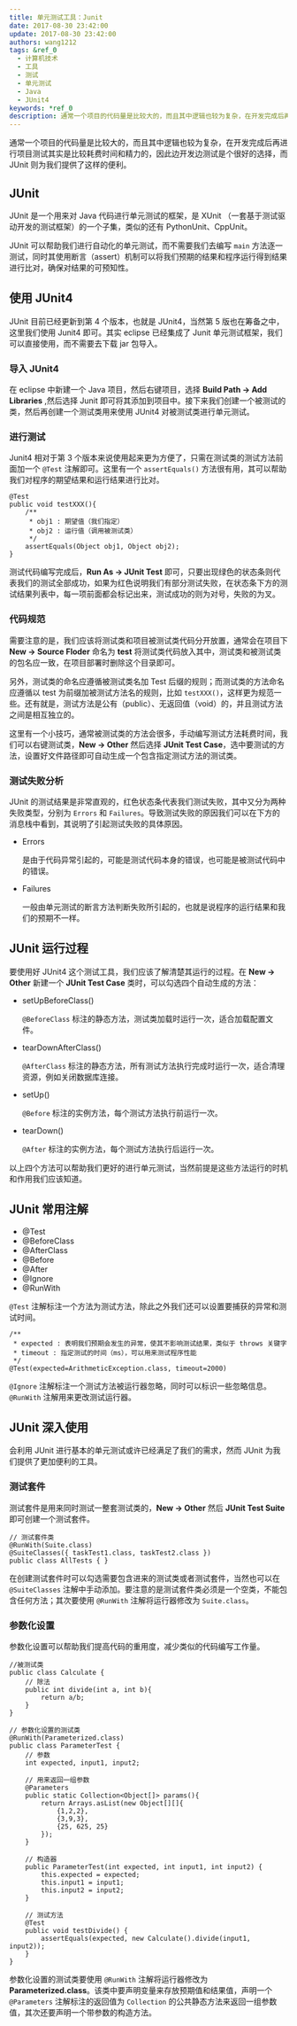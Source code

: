 ```yaml
---
title: 单元测试工具：Junit
date: 2017-08-30 23:42:00
update: 2017-08-30 23:42:00
authors: wang1212
tags: &ref_0
  - 计算机技术
  - 工具
  - 测试
  - 单元测试
  - Java
  - JUnit4
keywords: *ref_0
description: 通常一个项目的代码量是比较大的，而且其中逻辑也较为复杂，在开发完成后再进行项目测试其实是比较耗费时间和精力的，因此边开发边测试是个很好的选择，而 JUnit 则为我们提供了这样的便利。
---
```



通常一个项目的代码量是比较大的，而且其中逻辑也较为复杂，在开发完成后再进行项目测试其实是比较耗费时间和精力的，因此边开发边测试是个很好的选择，而 JUnit 则为我们提供了这样的便利。

<!-- truncate -->

## JUnit

JUnit 是一个用来对 Java 代码进行单元测试的框架，是 XUnit （一套基于测试驱动开发的测试框架）的一个子集，类似的还有 PythonUnit、CppUnit。

JUnit 可以帮助我们进行自动化的单元测试，而不需要我们去编写 `main` 方法逐一测试，同时其使用断言（assert）机制可以将我们预期的结果和程序运行得到结果进行比对，确保对结果的可预知性。

## 使用 JUnit4

JUnit 目前已经更新到第 4 个版本，也就是 JUnit4，当然第 5 版也在筹备之中，这里我们使用 Junit4 即可。其实 eclipse 已经集成了 Junit 单元测试框架，我们可以直接使用，而不需要去下载 jar 包导入。

### 导入 JUnit4

在 eclipse 中新建一个 Java 项目，然后<kbd>右键</kbd>项目，选择 **Build Path -> Add Libraries** ,然后选择 Junit 即可将其添加到项目中。接下来我们创建一个被测试的类，然后再创建一个测试类用来使用 JUnit4 对被测试类进行单元测试。

### 进行测试

Junit4 相对于第 3 个版本来说使用起来更为方便了，只需在测试类的测试方法前面加一个 `@Test` 注解即可。这里有一个 `assertEquals()` 方法很有用，其可以帮助我们对程序的期望结果和运行结果进行比对。

    @Test
    public void testXXX(){
        /**
         * obj1 : 期望值（我们指定）
         * obj2 : 运行值（调用被测试类）
         */
        assertEquals(Object obj1, Object obj2);
    }

测试代码编写完成后，**Run As -> JUnit Test** 即可，只要出现绿色的状态条则代表我们的测试全部成功，如果为红色说明我们有部分测试失败，在状态条下方的测试结果列表中，每一项前面都会标记出来，测试成功的则为对号，失败的为叉。

### 代码规范

需要注意的是，我们应该将测试类和项目被测试类代码分开放置，通常会在项目下 **New -> Source Floder** 命名为 **test** 将测试类代码放入其中，测试类和被测试类的包名应一致，在项目部署时删除这个目录即可。

另外，测试类的命名应遵循被测试类名加 Test 后缀的规则；而测试类的方法命名应遵循以 test 为前缀加被测试方法名的规则，比如 `testXXX()`，这样更为规范一些。还有就是，测试方法是公有（public）、无返回值（void）的，并且测试方法之间是相互独立的。

这里有一个小技巧，通常被测试类的方法会很多，手动编写测试方法耗费时间，我们可以<kbd>右键</kbd>测试类，**New -> Other** 然后选择 **JUnit Test Case**，选中要测试的方法，设置好文件路径即可自动生成一个包含指定测试方法的测试类。

### 测试失败分析

JUnit 的测试结果是非常直观的，红色状态条代表我们测试失败，其中又分为两种失败类型，分别为 `Errors` 和 `Failures`。导致测试失败的原因我们可以在下方的消息栈中看到，其说明了引起测试失败的具体原因。

- Errors

  是由于代码异常引起的，可能是测试代码本身的错误，也可能是被测试代码中的错误。

- Failures

  一般由单元测试的断言方法判断失败所引起的，也就是说程序的运行结果和我们的预期不一样。

## JUnit 运行过程

要使用好 JUnit4 这个测试工具，我们应该了解清楚其运行的过程。在 **New -> Other** 新建一个 **JUnit Test Case** 类时，可以勾选四个自动生成的方法：

- setUpBeforeClass()

  `@BeforeClass` 标注的静态方法，测试类加载时运行一次，适合加载配置文件。

- tearDownAfterClass()

  `@AfterClass` 标注的静态方法，所有测试方法执行完成时运行一次，适合清理资源，例如关闭数据库连接。

- setUp()

  `@Before` 标注的实例方法，每个测试方法执行前运行一次。

- tearDown()

  `@After` 标注的实例方法，每个测试方法执行后运行一次。

以上四个方法可以帮助我们更好的进行单元测试，当然前提是这些方法运行的时机和作用我们应该知道。

## JUnit 常用注解

- @Test
- @BeforeClass
- @AfterClass
- @Before
- @After
- @Ignore
- @RunWith

`@Test` 注解标注一个方法为测试方法，除此之外我们还可以设置要捕获的异常和测试时间。

    /**
     * expected : 表明我们预期会发生的异常，使其不影响测试结果，类似于 throws 关键字
     * timeout : 指定测试的时间（ms），可以用来测试程序性能
     */
    @Test(expected=ArithmeticException.class, timeout=2000)

`@Ignore` 注解标注一个测试方法被运行器忽略，同时可以标识一些忽略信息。`@RunWith` 注解用来更改测试运行器。

## JUnit 深入使用

会利用 JUnit 进行基本的单元测试或许已经满足了我们的需求，然而 JUnit 为我们提供了更加便利的工具。

### 测试套件

测试套件是用来同时测试一整套测试类的，**New -> Other** 然后 **JUnit Test Suite** 即可创建一个测试套件。

    // 测试套件类
    @RunWith(Suite.class)
    @SuiteClasses({ taskTest1.class, taskTest2.class })
    public class AllTests { }

在创建测试套件时可以勾选需要包含进来的测试类或者测试套件，当然也可以在 `@SuiteClasses` 注解中手动添加。要注意的是测试套件类必须是一个空类，不能包含任何方法；其次要使用 `@RunWith` 注解将运行器修改为 `Suite.class`。

### 参数化设置

参数化设置可以帮助我们提高代码的重用度，减少类似的代码编写工作量。

    //被测试类
    public class Calculate {
        // 除法
        public int divide(int a, int b){
            return a/b;
        }
    }

    // 参数化设置的测试类
    @RunWith(Parameterized.class)
    public class ParameterTest {
        // 参数
        int expected, input1, input2;

        // 用来返回一组参数
        @Parameters
        public static Collection<Object[]> params(){
            return Arrays.asList(new Object[][]{
                {1,2,2},
                {3,9,3},
                {25, 625, 25}
            });
        }

        // 构造器
        public ParameterTest(int expected, int input1, int input2) {
            this.expected = expected;
            this.input1 = input1;
            this.input2 = input2;
        }

        // 测试方法
        @Test
        public void testDivide() {
            assertEquals(expected, new Calculate().divide(input1, input2));
        }
    }

参数化设置的测试类要使用 `@RunWith` 注解将运行器修改为 **Parameterized.class**。该类中要声明变量来存放预期值和结果值，声明一个 `@Parameters` 注解标注的返回值为 `Collection` 的公共静态方法来返回一组参数值，其次还要声明一个带参数的构造方法。
